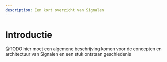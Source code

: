 ```yaml
---
description: Een kort overzicht van Signalen
---
```


# Introductie

@TODO hier moet een algemene beschrijving komen voor de concepten en architectuur van Signalen en een stuk ontstaan geschiedenis

